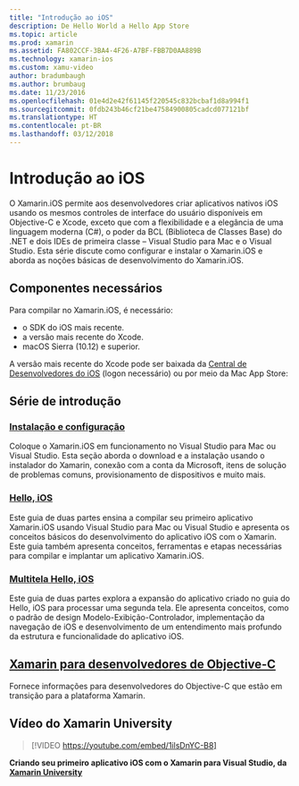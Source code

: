 ```yaml
---
title: "Introdução ao iOS"
description: De Hello World a Hello App Store
ms.topic: article
ms.prod: xamarin
ms.assetid: FA802CCF-3BA4-4F26-A7BF-FBB7D0AA889B
ms.technology: xamarin-ios
ms.custom: xamu-video
author: bradumbaugh
ms.author: brumbaug
ms.date: 11/23/2016
ms.openlocfilehash: 01e4d2e42f61145f220545c832bcbaf1d8a994f1
ms.sourcegitcommit: 0fdb243b46cf21be47584900805cadcd077121bf
ms.translationtype: HT
ms.contentlocale: pt-BR
ms.lasthandoff: 03/12/2018
---
```

# <a name="getting-started-with-ios"></a>Introdução ao iOS

O Xamarin.iOS permite aos desenvolvedores criar aplicativos nativos iOS usando os mesmos controles de interface do usuário disponíveis em Objective-C e Xcode, exceto que com a flexibilidade e a elegância de uma linguagem moderna (C#), o poder da BCL (Biblioteca de Classes Base) do .NET e dois IDEs de primeira classe – Visual Studio para Mac e o Visual Studio. Esta série discute como configurar e instalar o Xamarin.iOS e aborda as noções básicas de desenvolvimento do Xamarin.iOS.

## <a name="required-components"></a>Componentes necessários

Para compilar no Xamarin.iOS, é necessário:

-    o SDK do iOS mais recente.
-    a versão mais recente do Xcode.
-    macOS Sierra (10.12) e superior.

A versão mais recente do Xcode pode ser baixada da [Central de Desenvolvedores do iOS](https://developer.apple.com/devcenter/ios/index.action#downloads) (logon necessário) ou por meio da Mac App Store:

## <a name="getting-started-series"></a>Série de introdução

###  <a name="setup-and-installationiosget-startedinstallationindexmd"></a>[Instalação e configuração](~/ios/get-started/installation/index.md)

Coloque o Xamarin.iOS em funcionamento no Visual Studio para Mac ou Visual Studio. Esta seção aborda o download e a instalação usando o instalador do Xamarin, conexão com a conta da Microsoft, itens de solução de problemas comuns, provisionamento de dispositivos e muito mais.

###  <a name="hello-iosiosget-startedhello-iosindexmd"></a>[Hello, iOS](~/ios/get-started/hello-ios/index.md)

Este guia de duas partes ensina a compilar seu primeiro aplicativo Xamarin.iOS usando Visual Studio para Mac ou Visual Studio e apresenta os conceitos básicos do desenvolvimento do aplicativo iOS com o Xamarin. Este guia também apresenta conceitos, ferramentas e etapas necessárias para compilar e implantar um aplicativo Xamarin.iOS.

###  <a name="hello-ios-multiscreeniosget-startedhello-ios-multiscreenindexmd"></a>[Multitela Hello, iOS](~/ios/get-started/hello-ios-multiscreen/index.md)

Este guia de duas partes explora a expansão do aplicativo criado no guia do Hello, iOS para processar uma segunda tela. Ele apresenta conceitos, como o padrão de design Modelo-Exibição-Controlador, implementação da navegação de iOS e desenvolvimento de um entendimento mais profundo da estrutura e funcionalidade do aplicativo iOS.

##  <a name="xamarin-for-objective-c-developersobjective-c-developersindexmd"></a>[Xamarin para desenvolvedores de Objective-C](objective-c-developers/index.md)

Fornece informações para desenvolvedores do Objective-C que estão em transição para a plataforma Xamarin.

## <a name="xamarin-university-video"></a>Vídeo do Xamarin University

> [!VIDEO https://youtube.com/embed/1ilsDnYC-B8]

**Criando seu primeiro aplicativo iOS com o Xamarin para Visual Studio, da [Xamarin University](https://university.xamarin.com)**